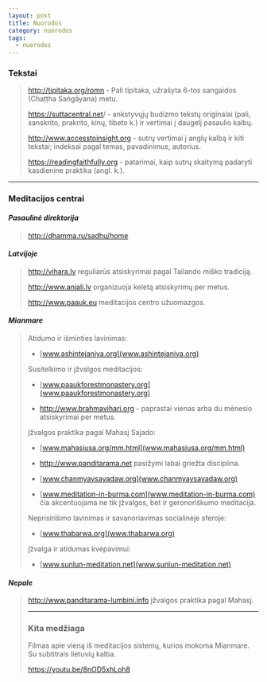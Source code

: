 ```yaml
---
layout: post
title: Nuorodos
category: nuorodos
tags:
  - nuorodos
---
```

### Tekstai

> <http://tipitaka.org/romn> - Pali tipitaka, užrašyta 6-tos sangaidos (Chaṭṭha Saṅgāyana) metu.
>
> <https://suttacentral.net>/ - ankstyvųjų budizmo tekstų originalai (pali, sanskrito, prakrito, kinų, tibeto k.) ir vertimai į daugelį pasaulio kalbų.
>
> <http://www.accesstoinsight.org> - sutrų vertimai į anglų kalbą ir kiti tekstai; indeksai pagal temas, pavadinimus, autorius.
>
> <https://readingfaithfully.org> - patarimai, kaip sutrų skaitymą padaryti kasdienine praktika (angl. k.).

- - -

### Meditacijos centrai

#### _Pasaulinė direktorija_

> <http://dhamma.ru/sadhu/home>

#### _Latvijoje_

> <http://vihara.lv> reguliarūs atsiskyrimai pagal Tailando miško tradiciją.  
>
> <http://www.anjali.lv> organizuoja keletą atsiskyrimų per metus.  
>
> <http://www.paauk.eu> meditacijos centro užuomazgos.  

#### _Mianmare_

> Atidumo ir išminties lavinimas:  
>
> * [www.ashintejaniya.org](www.ashintejaniya.org)  
>
> Susitelkimo ir įžvalgos meditacijos:
>
> * [www.paaukforestmonastery.org](www.paaukforestmonastery.org)
>
>
> * <http://www.brahmavihari.org> - paprastai vienas arba du mėnesio atsiskyrimai per metus.
>
> Įžvalgos praktika pagal Mahasį Sajado:
>
> * [www.mahasiusa.org/mm.html](www.mahasiusa.org/mm.html)
>
>
> * <http://www.panditarama.net> pasižymi labai griežta disciplina.
>
>
> * [www.chanmyaysayadaw.org](www.chanmyaysayadaw.org)
>
>
> * [www.meditation-in-burma.com](www.meditation-in-burma.com) čia akcentuojama ne tik įžvalgos, bet ir geronoriškumo meditacija.
>
> Neprisirišimo lavinimas ir savanoriavimas socialinėje sferoje:
>
> * [www.thabarwa.org](www.thabarwa.org)
>
> Įžvalga ir atidumas kvėpavimui:
>
> * [www.sunlun-meditation.net](www.sunlun-meditation.net)

#### _Nepale_

> <http://www.panditarama-lumbini.info> įžvalgos praktika pagal Mahasį.
>
> - - -
>
> ### Kita medžiaga
>
> Filmas apie vieną iš meditacijos sistemų, kurios mokoma Mianmare. Su subtitrais lietuvių kalba.
>
> <https://youtu.be/8nOD5xhLoh8>
